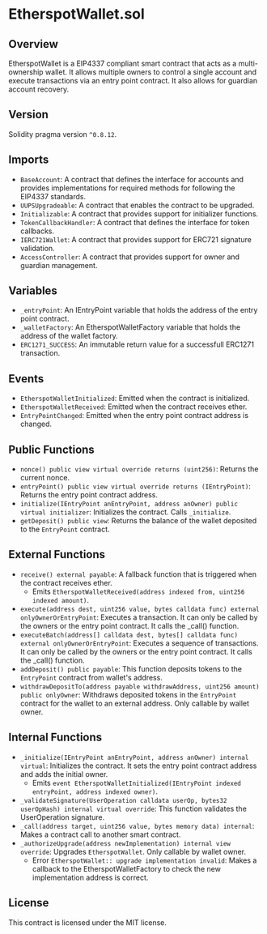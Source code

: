 # EtherspotWallet.sol

## Overview

EtherspotWallet is a  EIP4337 compliant smart contract that acts as a multi-ownership wallet. It allows multiple owners to control a single account and execute transactions via an entry point contract. It also allows for guardian account recovery.

## Version

Solidity pragma version `^0.8.12`.  

## Imports

- `BaseAccount`: A contract that defines the interface for accounts and provides implementations for required methods for following the EIP4337 standards.  
- `UUPSUpgradeable`: A contract that enables the contract to be upgraded.  
- `Initializable`: A contract that provides support for initializer functions.  
- `TokenCallbackHandler`: A contract that defines the interface for token callbacks.  
- `IERC721Wallet`: A contract that provides support for ERC721 signature validation.  
- `AccessController`: A contract that provides support for owner and guardian management.  

## Variables

- `_entryPoint`: An IEntryPoint variable that holds the address of the entry point contract.  
- `_walletFactory`: An EtherspotWalletFactory variable that holds the address of the wallet factory.
- `ERC1271_SUCCESS`: An immutable return value for a successfull ERC1271 transaction.

## Events

- `EtherspotWalletInitialized`: Emitted when the contract is initialized.  
- `EtherspotWalletReceived`: Emitted when the contract receives ether.  
- `EntryPointChanged`: Emitted when the entry point contract address is changed.  

## Public Functions

- `nonce() public view virtual override returns (uint256)`: Returns the current nonce.  
- `entryPoint() public view virtual override returns (IEntryPoint)`: Returns the entry point contract address.  
- `initialize(IEntryPoint anEntryPoint, address anOwner) public virtual initializer`: Initializes the contract. Calls `_initialize`.  
- `getDeposit() public view`: Returns the balance of the wallet deposited to the `EntryPoint` contract.  

## External Functions

- `receive() external payable`: A fallback function that is triggered when the contract receives ether.
  - Emits `EtherspotWalletReceived(address indexed from, uint256 indexed amount)`.  
- `execute(address dest, uint256 value, bytes calldata func) external onlyOwnerOrEntryPoint`: Executes a transaction. It can only be called by the owners or the entry point contract. It calls the _call() function.  
- `executeBatch(address[] calldata dest, bytes[] calldata func) external onlyOwnerOrEntryPoint`: Executes a sequence of transactions. It can only be called by the owners or the entry point contract. It calls the _call() function.  
- `addDeposit() public payable`: This function deposits tokens to the `EntryPoint` contract from wallet's address.  
- `withdrawDepositTo(address payable withdrawAddress, uint256 amount) public onlyOwner`: Withdraws deposited tokens in the `EntryPoint` contract for the wallet to an external address. Only callable by wallet owner.  

## Internal Functions

- `_initialize(IEntryPoint anEntryPoint, address anOwner) internal virtual`: Initializes the contract. It sets the entry point contract address and adds the initial owner.
  - Emits `event EtherspotWalletInitialized(IEntryPoint indexed entryPoint, address indexed owner)`.
- `_validateSignature(UserOperation calldata userOp, bytes32 userOpHash) internal virtual override`: This function validates the UserOperation signature.
- `_call(address target, uint256 value, bytes memory data) internal`: Makes a contract call to another smart contract.  
- `_authorizeUpgrade(address newImplementation) internal view override`: Upgrades `EtherspotWallet`. Only callable by wallet owner.
  - Error `EtherspotWallet:: upgrade implementation invalid`: Makes a callback to the EtherspotWalletFactory to check the new implementation address is correct.

## License

This contract is licensed under the MIT license.  
